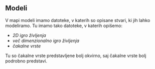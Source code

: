 ## Modeli
V mapi modeli imamo datoteke, v katerih so opisane stvari, ki jih lahko modeliramo. Tu imamo tako datoteke, v katerih opišemo:
- *2D igro življenja*
- *več dimenzionalno igro življenja*
- *čakalne vrste*


Tu so čakalne vrste predstavljene bolj okvirno, saj čakalne vrste bolj podrobno predstavi.
